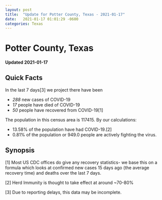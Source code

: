 ```yaml
---
layout: post
title:  "Update for Potter County, Texas - 2021-01-17"
date:   2021-01-17 01:01:29 -0600
categories: Texas
---
```


# Potter County, Texas
#### Updated 2021-01-17

## Quick Facts

In the last 7 days[3] we project there have been
- *288* new cases of COVID-19
- *17* people have died of COVID-19
- *50* people have recovered from COVID-19[1]

The population in this census area is 117415. By our calculations:
- 13.58% of the population have had COVID-19.[2]
- 0.81% of the population or 949.0 people are actively fighting the virus.

## Synopsis




[1] Most US CDC offices do give any recovery statistics- we base this on a formula which looks at confirmed new cases
15 days ago (the average recovery time) and deaths over the last 7 days.

[2] Herd Immunity is thought to take effect at around ~70-80%

[3] Due to reporting delays, this data may be incomplete.
 
    